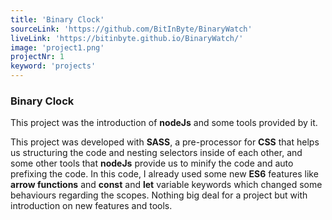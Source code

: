```yaml
---
title: 'Binary Clock'
sourceLink: 'https://github.com/BitInByte/BinaryWatch'
liveLink: 'https://bitinbyte.github.io/BinaryWatch/'
image: 'project1.png'
projectNr: 1
keyword: 'projects'
---
```


### Binary Clock

This project was the introduction of **nodeJs** and some tools provided by it.

This project was developed with **SASS**, a pre-processor for **CSS** that helps us structuring the code and nesting selectors inside of each other, and some other tools that **nodeJs** provide us to minify the code and auto prefixing the code. In this code, I already used some new **ES6** features like **arrow functions** and **const** and **let** variable keywords which changed some behaviours regarding the scopes. Nothing big deal for a project but with introduction on new features and tools.
